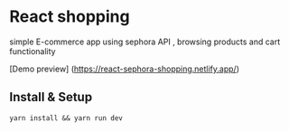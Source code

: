 # React shopping

simple E-commerce app using sephora API , browsing products and cart functionality

[Demo preview] (https://react-sephora-shopping.netlify.app/)

## Install & Setup

`yarn install && yarn run dev `
